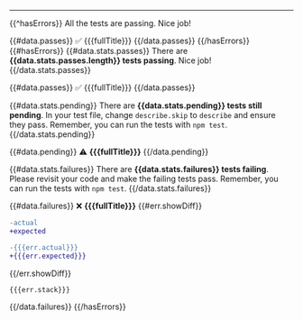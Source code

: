---

{{^hasErrors}}
All the tests are passing. Nice job!

{{#data.passes}}
✅ {{{fullTitle}}}
{{/data.passes}}
{{/hasErrors}}
{{#hasErrors}}
{{#data.stats.passes}}
There are **{{data.stats.passes.length}} tests passing**. Nice job!
{{/data.stats.passes}}

{{#data.passes}}
✅ {{{fullTitle}}}
{{/data.passes}}

{{#data.stats.pending}}
There are **{{data.stats.pending}} tests still pending**. In your test file, change `describe.skip` to `describe` and ensure they pass. Remember, you can run the tests with `npm test`.
{{/data.stats.pending}}

{{#data.pending}}
⚠️ **{{{fullTitle}}}**
{{/data.pending}}

{{#data.stats.failures}}
There are **{{data.stats.failures}} tests failing**. Please revisit your code and make the failing tests pass. Remember, you can run the tests with `npm test`.
{{/data.stats.failures}}

{{#data.failures}}
❌ **{{{fullTitle}}}**
{{#err.showDiff}}

```diff
-actual
+expected

-{{{err.actual}}}
+{{{err.expected}}}
```

{{/err.showDiff}}

```
{{{err.stack}}}
```

{{/data.failures}}
{{/hasErrors}}
